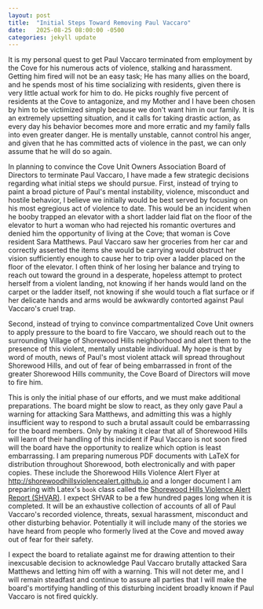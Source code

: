 ```yaml
---
layout: post
title:  "Initial Steps Toward Removing Paul Vaccaro"
date:   2025-08-25 08:00:00 -0500
categories: jekyll update
---
```

It is my personal quest to get Paul Vaccaro terminated from employment by the Cove for his numerous acts of violence, stalking and harassment. Getting him fired will not be an easy task; He has many allies on the board, and he spends most of his time socializing with residents, given there is very little actual work for him to do. He picks roughly five percent of residents at the Cove to antagonize, and my Mother and I have been chosen by him to be victimized simply because we don't want him in our family. It is an extremely upsetting situation, and it calls for taking drastic action, as every day his behavior becomes more and more erratic and my family falls into even greater danger. He is mentally unstable, cannot control his anger, and given that he has committed acts of violence in the past, we can only assume that he will do so again.


In planning to convince the Cove Unit Owners Association Board of Directors to terminate Paul Vaccaro, I have made a few strategic decisions regarding what initial steps we should pursue. First, instead of trying to paint a broad picture of Paul's mental instability, violence, misconduct and hostile behavior, I believe we initially would be best served by focusing on his most egregious act of violence to date. This would be an incident when he booby trapped an elevator with a short ladder laid flat on the floor of the elevator to hurt a woman who had rejected his romantic overtures and denied him the opportunity of living at the Cove; that woman is Cove resident Sara Matthews. Paul Vaccaro saw her groceries from her car and correctly asserted the items she would be carrying would obstruct her vision sufficiently enough to cause her to trip over a ladder placed on the floor of the elevator. I often think of her losing her balance and trying to reach out toward the ground in a desperate, hopeless attempt to protect herself from a violent landing, not knowing if her hands would land on the carpet or the ladder itself, not knowing if she would touch a flat surface or if her delicate hands and arms would be awkwardly contorted against Paul Vaccaro's cruel trap.


Second, instead of trying to convince compartmentalized Cove Unit owners to apply pressure to the board to fire Vaccaro, we should reach out to the surrounding Village of Shorewood Hills neighborhood and alert them to the presence of this violent, mentally unstable individual. My hope is that by word of mouth, news of Paul's most violent attack will spread throughout Shorewood Hills, and out of fear of being embarrassed in front of the greater Shorewood Hills community, the Cove Board of Directors will move to fire him.


This is only the initial phase of our efforts, and we must make additional preparations. The board might be slow to react, as they only gave Paul a warning for attacking Sara Matthews, and admitting this was a highly insufficient way to respond to such a brutal assault could be embarrassing for the board members. Only by making it clear that all of Shorewood Hills will learn of their handling of this incident if Paul Vaccaro is not soon fired will the board have the opportunity to realize which option is least embarrassing. I am preparing numerous PDF documents with LaTeX for distribution throughout Shorewood, both electronically and with paper copies. These include the Shorewood Hills Violence Alert Flyer at <http://shorewoodhillsviolencealert.github.io> and a longer document I am preparing with Latex's `book` class called the [Shorewood Hills Violence Alert Report (SHVAR)](https://github.com/qtleeq/Shorewood-Hills-Violence-Alert-Report). I expect SHVAR to be a few hundred pages long when it is completed. It will be an exhaustive collection of accounts of all of Paul Vaccaro's recorded violence, threats, sexual harassment, misconduct and other disturbing behavior. Potentially it will include many of the stories we have heard from people who formerly lived at the Cove and moved away out of fear for their safety.

I expect the board to retaliate against me for drawing attention to their inexcusable decision to acknowledge Paul Vaccaro brutally attacked Sara Matthews and letting him off with a warning. This will not deter me, and I will remain steadfast and continue to assure all parties that I will make the board's mortifying handling of this disturbing incident broadly known if Paul Vaccaro is not fired quickly.